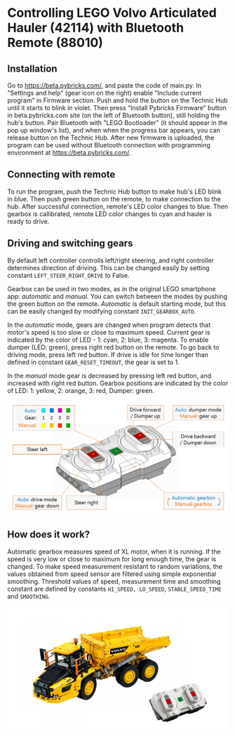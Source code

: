 # Controlling LEGO Volvo Articulated Hauler (42114) with Bluetooth Remote (88010)

## Installation 

Go to https://beta.pybricks.com/, and paste the code of main.py. In "Settings and help" (gear icon on the right) enable "Include current program" in Firmware section. Push and hold the button on the Technic Hub until it starts to blink in violet. Then press "Install Pybricks Firmware" button in beta.pybricks.com site (on the left of Bluetooth button), still holding the hub's button. Pair Bluetooth with "LEGO Bootloader" (it should appear in the pop up window's list), and when when the progress bar appears, you can release button on the Technic Hub. After new firmware is uploaded, the program can be used without Bluetooth connection with programming environment at https://beta.pybricks.com/.

## Connecting with remote 

To run the program, push the Technic Hub button to make hub's LED blink in blue. Then push green button on the remote, to make connection to the hub. After successful connection, remote's LED color changes to blue. Then gearbox is callibrated, remote LED color changes to cyan and hauler is ready to drive.

## Driving and switching gears

By default left controller controlls left/right steering, and right controller determines direction of driving. This can be changed easily by setting constant `LEFT_STEER_RIGHT_DRIVE` to False.

Gearbox can be used in two modes, as in the original LEGO smartphone app: *automatic* and *manual*. You can switch between the modes by pushing the green button on the remote. *Automatic* is default starting mode, but this can be easily changed by modifying constant `INIT_GEARBOX_AUTO`.

In the *automatic* mode, gears are changed when program detects that motor's speed is too slow or close to maximum speed. Current gear is indicated by the color of LED - 1: cyan, 2: blue, 3: magenta. To enable dumper (LED: green), press right red button on the remote. To go back to driving mode, press left red button. If drive is idle for time longer than defined in constant `GEAR_RESET_TIMEOUT`, the gear is set to 1.

In the *manual* mode gear is decreased by pressing left red button, and increased with right red button. Gearbox positions are indicated by the color of LED: 1: yellow, 2: orange, 3: red, Dumper: green.

![](./remote_description.png)

## How does it work?

Automatic gearbox measures speed of XL motor, when it is running. If the speed is very low or close to maximum for long enough time, the gear is changed. To make speed measurement resistant to random variations, the values obtained from speed sensor are filtered using simple exponential smoothing. Threshold values of speed, measurement time and smoothing constant are defined by constants `HI_SPEED, LO_SPEED`, `STABLE_SPEED_TIME` and `SMOOTHING`.

![](./42114_88010.jpg)
